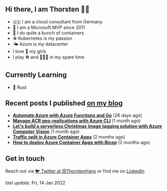 ## Hi there, I am Thorsten 👋🏼

- 🇩🇪 I am a cloud consultant from Germany
- 🔷 I am a Microsoft MVP since 2011
- 🐳 I do quite a bunch of containers
- ☸️ Kubernetes is my passion
- 🌤 Azure is my datacenter
- I love 💞 my girls
- I play ⚽️ and 🏃🏻‍♂️ in my spare time

## Currently Learning

- 🦀 Rust

## Recent posts I published [on my blog](https://thorsten-hans.com)

- **[Automate Azure with Azure Functions and Go](https://thorsten-hans.com/automate-azure-with-azure-functions-and-go/)** (26 days ago)
- **[Manage ACR geo-replications with Azure CLI](https://thorsten-hans.com/manage-acr-geo-replications-with-azurecli/)** (1 month ago)
- **[Let's build a serverless Christmas image tagging solution with Azure Computer Vision](https://thorsten-hans.com/serverless-image-tagging-with-azure-computer-vision/)** (1 month ago)
- **[Traffic split in Azure Container Apps](https://thorsten-hans.com/traffic-split-in-azure-container-apps/)** (2 months ago)
- **[How to deploy Azure Container Apps with Bicep](https://thorsten-hans.com/how-to-deploy-azure-container-apps-with-bicep/)** (2 months ago)

## Get in touch

Reach out via [🐦 Twitter at @ThorstenHans](https://twitter.com/ThorstenHans) or find me on [LinkedIn](https://linkedin.com/in/ThorstenHans).

_last update_: Fri, 14 Jan 2022
